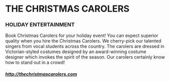 <h1>THE CHRISTMAS CAROLERS</h1>
<h3>HOLIDAY ENTERTAINMENT</h3>
<p>Book Christmas Carolers for your holiday event! 
You can expect superior quality when you hire the Christmas Carolers. 
We cherry-pick our talented singers from vocal students across the country. 
The carolers are dressed in Victorian-styled costumes designed by an award-winning costume designer which invokes the spirit of the season. 
Our carolers certainly know how to stand out in a crowd!</p>
<a href="http://thechristmascarolers.com">
    <h5>http://thechristmascarolers.com</h5>
</a>